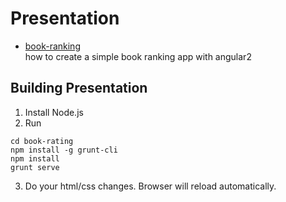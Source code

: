 # Presentation

* [book-ranking](https://angular2buch.de/presentations/book-ranking/)  
  how to create a simple book ranking app with angular2


## Building Presentation 

1. Install Node.js
2. Run
```
cd book-rating
npm install -g grunt-cli
npm install
grunt serve
```
3. Do your html/css changes. Browser will reload automatically.
